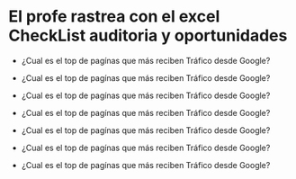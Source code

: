 #  El profe rastrea con el excel CheckList auditoria y oportunidades

* ¿Cual es el top de pagínas que más reciben Tráfico desde Google?

* ¿Cual es el top de pagínas que más reciben Tráfico desde Google?

* ¿Cual es el top de pagínas que más reciben Tráfico desde Google?

* ¿Cual es el top de pagínas que más reciben Tráfico desde Google?

* ¿Cual es el top de pagínas que más reciben Tráfico desde Google?

* ¿Cual es el top de pagínas que más reciben Tráfico desde Google?

* ¿Cual es el top de pagínas que más reciben Tráfico desde Google?
